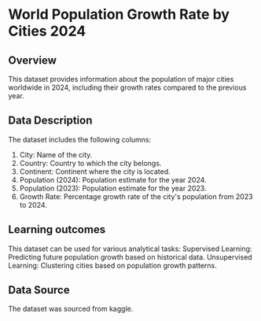 # World Population Growth Rate by Cities 2024
## Overview
This dataset provides information about the population of major cities worldwide in 2024, including their growth rates compared to the previous year.

## Data Description
The dataset includes the following columns:

1. City: Name of the city.
2. Country: Country to which the city belongs.
3. Continent: Continent where the city is located.
4. Population (2024): Population estimate for the year 2024.
5. Population (2023): Population estimate for the year 2023.
6. Growth Rate: Percentage growth rate of the city's population from 2023 to 2024.

## Learning outcomes
This dataset can be used for various analytical tasks:
Supervised Learning: Predicting future population growth based on historical data.
Unsupervised Learning: Clustering cities based on population growth patterns.

## Data Source
The dataset was sourced from kaggle.
